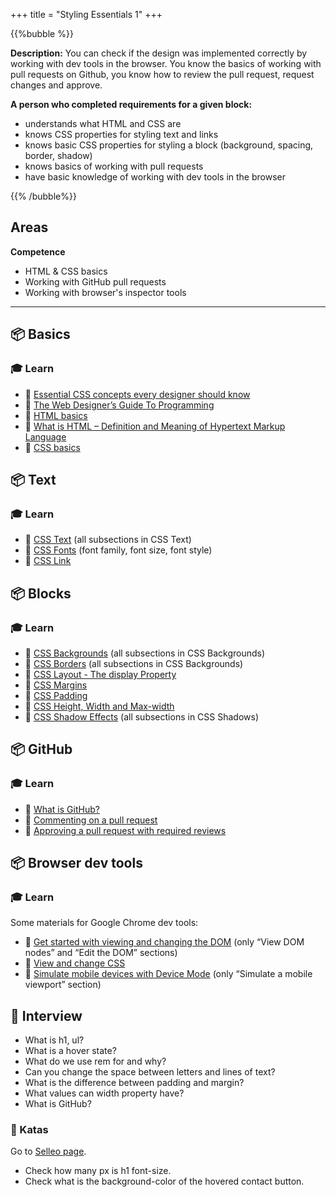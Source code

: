 +++
title = "Styling Essentials 1"
+++

{{%bubble %}}

**Description:** You can check if the design was implemented correctly by working with dev tools in the browser. You know the basics of working with pull requests on Github, you know how to review the pull request, request changes and approve.

**A person who completed requirements for a given block:**
- understands what HTML and CSS are
- knows CSS properties for styling text and links
- knows basic CSS properties for styling a block (background, spacing, border, shadow)
- knows basics of working with pull requests
- have basic knowledge of working with dev tools in the browser

{{% /bubble%}}

## Areas

**Competence**
- HTML & CSS basics
- Working with GitHub pull requests
- Working with browser's inspector tools

---

## 📦 Basics

### 🎓 Learn
- 📗 [Essential CSS concepts every designer should know](https://uxdesign.cc/essential-css-concepts-every-designer-should-know-f8295497c5ae)
- 📗 [The Web Designer’s Guide To Programming](https://www.sitepoint.com/web-designers-guide-to-programming/)
- 📗 [HTML basics](https://developer.mozilla.org/en-US/docs/Learn/Getting_started_with_the_web/HTML_basics)
- 📗 [What is HTML – Definition and Meaning of Hypertext Markup Language](https://www.freecodecamp.org/news/what-is-html-definition-and-meaning/)
- 📗 [CSS basics](https://developer.mozilla.org/en-US/docs/Learn/Getting_started_with_the_web/CSS_basics)


## 📦 Text

### 🎓 Learn
- 📗 [CSS Text](https://www.w3schools.com/css/css_text.asp) (all subsections in CSS Text)
- 📗 [CSS Fonts](https://www.w3schools.com/css/css_font.asp) (font family, font size, font style)
- 📗 [CSS Link](https://www.w3schools.com/css/css_link.asp)


## 📦 Blocks

### 🎓 Learn
- 📗 [CSS Backgrounds](https://www.w3schools.com/css/css_background.asp) (all subsections in CSS Backgrounds)
- 📗 [CSS Borders](https://www.w3schools.com/css/css_border.asp) (all subsections in CSS Backgrounds)
- 📗 [CSS Layout - The display Property](https://www.w3schools.com/css/css_display_visibility.asp)
- 📗 [CSS Margins](https://www.w3schools.com/Css/css_margin.asp)
- 📗 [CSS Padding](https://www.w3schools.com/Css/css_padding.asp)
- 📗 [CSS Height, Width and Max-width](https://www.w3schools.com/Css/css_dimension.asp)
- 📗 [CSS Shadow Effects](https://www.w3schools.com/css/css3_shadows.asp) (all subsections in CSS Shadows)


## 📦 GitHub

### 🎓 Learn
- 📗 [What is GitHub?](https://www.w3schools.com/whatis/whatis_github.asp)
- 📗 [Commenting on a pull request](https://docs.github.com/en/pull-requests/collaborating-with-pull-requests/reviewing-changes-in-pull-requests/commenting-on-a-pull-request)
- 📗 [Approving a pull request with required reviews](https://developer.chrome.com/docs/devtools/device-mode/)


## 📦 Browser dev tools

### 🎓 Learn
Some materials for Google Chrome dev tools:
- 📗 [Get started with viewing and changing the DOM](https://developer.chrome.com/docs/devtools/dom/) (only “View DOM nodes” and “Edit the DOM” sections)
- 📗 [View and change CSS](https://developer.chrome.com/docs/devtools/css/)
- 📗 [Simulate mobile devices with Device Mode](https://developer.chrome.com/docs/devtools/device-mode/) (only “Simulate a mobile viewport” section)


## 🎤 Interview
- What is h1, ul?
- What is a hover state?
- What do we use rem for and why?
- Can you change the space between letters and lines of text?
- What is the difference between padding and margin?
- What values can width property have?
- What is GitHub?

### 📝 Katas
Go to [Selleo page](https://selleo.com/).
- Check how many px is h1 font-size.
- Check what is the background-color of the hovered contact button.
